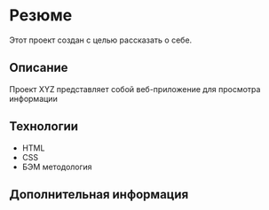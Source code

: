 # Резюме
Этот проект создан с целью рассказать о себе.
## Описание
Проект XYZ представляет собой веб-приложение для просмотра информации

## Технологии
- HTML
- CSS
- БЭМ методология


## Дополнительная информация

